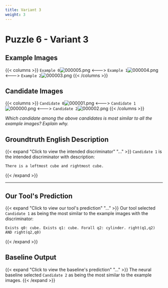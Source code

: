 ```yaml
---
title: Variant 3
weight: 3
---
```


# Puzzle 6 - Variant 3

## Example Images
{{< columns >}}
`Example 0`![000005.png](/clevr-variants/circle-at-ends/fovariant-3/render/images/CLEVR_val_000005.png)
<--->
`Example 1`![000004.png](/clevr-variants/circle-at-ends/fovariant-3/render/images/CLEVR_val_000004.png)
<--->
`Example 2`![000003.png](/clevr-variants/circle-at-ends/fovariant-3/render/images/CLEVR_val_000003.png)
{{< /columns >}}

## Candidate Images
{{< columns >}}
`Candidate 0`![000001.png](/clevr-variants/circle-at-ends/fovariant-3/render/images/CLEVR_val_000001.png)
<--->
`Candidate 1`![000000.png](/clevr-variants/circle-at-ends/fovariant-3/render/images/CLEVR_val_000000.png)
<--->
`Candidate 2`![000002.png](/clevr-variants/circle-at-ends/fovariant-3/render/images/CLEVR_val_000002.png)
{{< /columns >}}

*Which candidate among the above candidates is most similar to all the example images? Explain why.*

## Groundtruth English Description

{{< expand "Click to view the intended discriminator" "..." >}}
`Candidate 1` is the intended discriminator with description:
```plaintext 
There is a leftmost cube and rightmost cube.
```
{{< /expand >}}

---



## Our Tool's Prediction

{{< expand "Click to view our tool's prediction" "..." >}}
Our tool selected `Candidate 1` as being the most similar to the example images with the discriminator:
```plaintext
Exists q0: cube. Exists q1: cube. Forall q2: cylinder. right(q1,q2) AND right(q2,q0)
```
{{< /expand >}}



## Baseline Output

{{< expand "Click to view the baseline's prediction" "..." >}}
The neural baseline selected `Candidate 2` as being the most similar to the example images.
{{< /expand >}}

